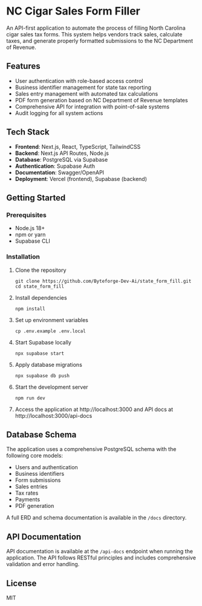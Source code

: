 # NC Cigar Sales Form Filler

An API-first application to automate the process of filling North Carolina cigar sales tax forms. This system helps vendors track sales, calculate taxes, and generate properly formatted submissions to the NC Department of Revenue.

## Features

- User authentication with role-based access control
- Business identifier management for state tax reporting
- Sales entry management with automated tax calculations
- PDF form generation based on NC Department of Revenue templates
- Comprehensive API for integration with point-of-sale systems
- Audit logging for all system actions

## Tech Stack

- **Frontend**: Next.js, React, TypeScript, TailwindCSS
- **Backend**: Next.js API Routes, Node.js
- **Database**: PostgreSQL via Supabase
- **Authentication**: Supabase Auth
- **Documentation**: Swagger/OpenAPI
- **Deployment**: Vercel (frontend), Supabase (backend)

## Getting Started

### Prerequisites

- Node.js 18+
- npm or yarn
- Supabase CLI

### Installation

1. Clone the repository
   ```
   git clone https://github.com/Byteforge-Dev-Ai/state_form_fill.git
   cd state_form_fill
   ```

2. Install dependencies
   ```
   npm install
   ```

3. Set up environment variables
   ```
   cp .env.example .env.local
   ```
   
4. Start Supabase locally
   ```
   npx supabase start
   ```

5. Apply database migrations
   ```
   npx supabase db push
   ```

6. Start the development server
   ```
   npm run dev
   ```

7. Access the application at http://localhost:3000 and API docs at http://localhost:3000/api-docs

## Database Schema

The application uses a comprehensive PostgreSQL schema with the following core models:

- Users and authentication
- Business identifiers
- Form submissions
- Sales entries
- Tax rates
- Payments
- PDF generation

A full ERD and schema documentation is available in the `/docs` directory.

## API Documentation

API documentation is available at the `/api-docs` endpoint when running the application. The API follows RESTful principles and includes comprehensive validation and error handling.

## License

MIT 